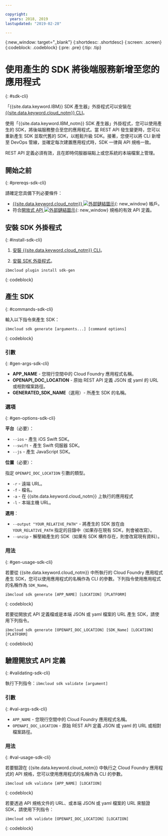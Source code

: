 ```yaml
---

copyright:
  years: 2018, 2019
lastupdated: "2019-02-28"

---
```


{:new_window: target="_blank"}
{:shortdesc: .shortdesc}
{:screen: .screen}
{:codeblock: .codeblock}
{:pre: .pre}
{:tip: .tip}

# 使用產生的 SDK 將後端服務新增至您的應用程式
{: #sdk-cli}

「{{site.data.keyword.IBM}} SDK 產生器」外掛程式可以安裝在 [{{site.data.keyword.cloud_notm}} CLI](/docs/cli/index.html)。

使用「{{site.data.keyword.IBM_notm}} SDK 產生器」外掛程式，您可以使用產生的 SDK，將後端服務整合至您的應用程式。當 REST API 發生變更時，您可以重新產生 SDK 並取代舊的 SDK，以輕鬆升級 SDK。接著，您便可以將 CLI 新增至 DevOps 管線，並確定每次建置應用程式時，SDK 一律與 API 規格一致。

REST API 定義必須有效，且在即時伺服器端點上或您系統的本端檔案上管理。

## 開始之前
{: #prereqs-sdk-cli}

請確定您具備下列必要條件：

* [{{site.data.keyword.cloud_notm}} ![外部鏈結圖示](../../icons/launch-glyph.svg "外部鏈結圖示")](http://cloud.ibm.com){: new_window} 帳戶。
* 符合[開放式 API ![外部鏈結圖示](../../icons/launch-glyph.svg "外部鏈結圖示")](https://www.openapis.org/){: new_window} 規格的有效 API 定義。

## 安裝 SDK 外掛程式
{: #install-sdk-cli}

1. [安裝 {{site.data.keyword.cloud_notm}} CLI](/docs/cli/index.html)。

2. [安裝 SDK 外掛程式](/docs/cli/sdk/index.html)。
  ```
  ibmcloud plugin install sdk-gen
  ```
  {: codeblock}

## 產生 SDK
{: #commands-sdk-cli}

輸入以下指令來產生 SDK：
```
ibmcloud sdk generate [arguments...] [command options]
```
{: codeblock}

### 引數
{: #gen-args-sdk-cli}

* **APP_NAME** - 您現行空間中的 Cloud Foundry 應用程式名稱。
* **OPENAPI_DOC_LOCATION** - 原始 REST API 定義 JSON 或 yaml 的 URL 或相對檔案路徑。
* **GENERATED_SDK_NAME**（選用）- 所產生 SDK 的名稱。

### 選項
{: #gen-options-sdk-cli}

**平台**（必要）：
  * `--ios` - 產生 iOS Swift SDK。
  * `--swift` - 產生 Swift 伺服器 SDK。
  * `--js` - 產生 JavaScript SDK。

**位置**（必要）：

指定 `OPENAPI_DOC_LOCATION` 引數的類型。

  * `-r` - 遠端 URL。
  * `-f` - 檔名。
  * `-a` - 在 {{site.data.keyword.cloud_notm}} 上執行的應用程式
  * `-l` - 本端主機 URL。

**選用**：
  * `--output "YOUR_RELATIVE_PATH"` - 將產生的 SDK 放在由 `YOUR_RELATIVE_PATH` 指定的目錄中（如果存在現有 SDK，則會被改寫）。
  * `--unzip` - 解壓縮產生的 SDK（如果有 SDK 構件存在，則會改寫現有資料）。

### 用法
{: #gen-usage-sdk-cli}

若要從 {{site.data.keyword.cloud_notm}} 中所執行的 Cloud Foundry 應用程式產生 SDK，您可以使用應用程式的名稱作為 CLI 的參數。下列指令使用應用程式的名稱作為 `SDK_Name`。

```
ibmcloud sdk generate [APP_NAME] [LOCATION] [PLATFORM]
```
{: codeblock}

若要從開放式 API 定義檔或是本端 JSON 或 yaml 檔案的 URL 產生 SDK，請使用下列指令。

```
ibmcloud sdk generate [OPENAPI_DOC_LOCATION] [SDK_Name] [LOCATION] [PLATFORM]
```
{: codeblock}


## 驗證開放式 API 定義
{: #validating-sdk-cli}

執行下列指令：`ibmcloud sdk validate [argument]`

### 引數
{: #val-args-sdk-cli}

* `APP_NAME` - 您現行空間中的 Cloud Foundry 應用程式名稱。
* `OPENAPI_DOC_LOCATION` - 原始 REST API 定義 JSON 或 yaml 的 URL 或相對檔案路徑。

### 用法
{: #val-usage-sdk-cli}

若要驗證在 {{site.data.keyword.cloud_notm}} 中執行之 Cloud Foundry 應用程式的 API 規格，您可以使用應用程式的名稱作為 CLI 的參數。
```
ibmcloud sdk validate [APP_NAME] [LOCATION]
```
{: codeblock}

若要透過 API 規格文件的 URL、或本端 JSON 或 yaml 檔案的 URL 來驗證 SDK，請使用下列指令：
```
ibmcloud sdk validate [OPENAPI_DOC_LOCATION] [LOCATION]
```
{: codeblock}

